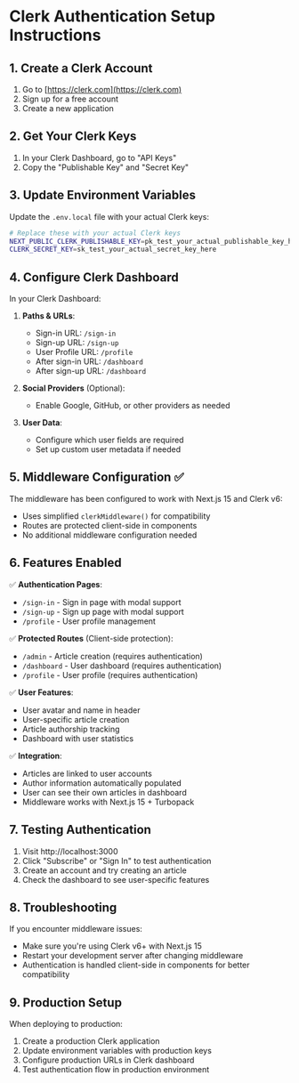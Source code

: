 # Clerk Authentication Setup Instructions

## 1. Create a Clerk Account

1. Go to [https://clerk.com](https://clerk.com)
2. Sign up for a free account
3. Create a new application

## 2. Get Your Clerk Keys

1. In your Clerk Dashboard, go to "API Keys"
2. Copy the "Publishable Key" and "Secret Key"

## 3. Update Environment Variables

Update the `.env.local` file with your actual Clerk keys:

```bash
# Replace these with your actual Clerk keys
NEXT_PUBLIC_CLERK_PUBLISHABLE_KEY=pk_test_your_actual_publishable_key_here
CLERK_SECRET_KEY=sk_test_your_actual_secret_key_here
```

## 4. Configure Clerk Dashboard

In your Clerk Dashboard:

1. **Paths & URLs**:

   - Sign-in URL: `/sign-in`
   - Sign-up URL: `/sign-up`
   - User Profile URL: `/profile`
   - After sign-in URL: `/dashboard`
   - After sign-up URL: `/dashboard`

2. **Social Providers** (Optional):

   - Enable Google, GitHub, or other providers as needed

3. **User Data**:
   - Configure which user fields are required
   - Set up custom user metadata if needed

## 5. Middleware Configuration ✅

The middleware has been configured to work with Next.js 15 and Clerk v6:

- Uses simplified `clerkMiddleware()` for compatibility
- Routes are protected client-side in components
- No additional middleware configuration needed

## 6. Features Enabled

✅ **Authentication Pages**:

- `/sign-in` - Sign in page with modal support
- `/sign-up` - Sign up page with modal support
- `/profile` - User profile management

✅ **Protected Routes** (Client-side protection):

- `/admin` - Article creation (requires authentication)
- `/dashboard` - User dashboard (requires authentication)
- `/profile` - User profile (requires authentication)

✅ **User Features**:

- User avatar and name in header
- User-specific article creation
- Article authorship tracking
- Dashboard with user statistics

✅ **Integration**:

- Articles are linked to user accounts
- Author information automatically populated
- User can see their own articles in dashboard
- Middleware works with Next.js 15 + Turbopack

## 7. Testing Authentication

1. Visit http://localhost:3000
2. Click "Subscribe" or "Sign In" to test authentication
3. Create an account and try creating an article
4. Check the dashboard to see user-specific features

## 8. Troubleshooting

If you encounter middleware issues:

- Make sure you're using Clerk v6+ with Next.js 15
- Restart your development server after changing middleware
- Authentication is handled client-side in components for better compatibility

## 9. Production Setup

When deploying to production:

1. Create a production Clerk application
2. Update environment variables with production keys
3. Configure production URLs in Clerk dashboard
4. Test authentication flow in production environment
